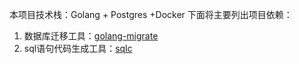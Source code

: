 本项目技术栈：Golang + Postgres +Docker
下面将主要列出项目依赖：

1. 数据库迁移工具：[golang-migrate](https://github.com/golang-migrate/migrate)
2. sql语句代码生成工具：[sqlc](https://github.com/sqlc-dev/sqlc)